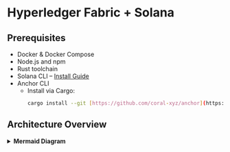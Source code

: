 # Hyperledger Fabric + Solana

## Prerequisites

* Docker & Docker Compose
* Node.js and npm
* Rust toolchain
* Solana CLI – [Install Guide](https://docs.solana.com/cli/install-solana)
* Anchor CLI
    * Install via Cargo:
        ```bash
        cargo install --git [https://github.com/coral-xyz/anchor](https://github.com/coral-xyz/anchor) anchor-cli --locked
        ```

## Architecture Overview
<details>
<summary><strong>Mermaid Diagram</strong></summary>

```mermaid
sequenceDiagram
  participant User
  participant API
  participant Solana
  participant Fabric

  User->>Fabric: registerUser(solanaAddress)
  Fabric-->>User: DH Public Key

  User->>API: submitVote(pollId, voteOption)

  API->>Fabric: submitVote()
  Note right of Fabric: Encrypt vote using DH\nshared secret (user, trusted party)
  Fabric-->>API: Encrypted vote ID

  API->>Solana: vote(pollId, option, hlfVoteId)
  Solana-->>API: Confirm transaction

  User->>API: countVotes(pollId)
  API->>Fabric: countVotes()
  Note right of Fabric: Decrypt and tally votes
  Fabric-->>API: {OptionA: 1, OptionB: 1}

  API-->>User: Results
````

\</details\>

## Setup Instructions

### 1. Set up `hlf` CLI (dev-friendly)

Run from the root of the project:

```bash
mkdir -p ./bin
ln -s "$PWD/hlf.sh" ./bin/hlf
export PATH="$PWD/bin:$PATH"
```

You can now use `hlf` instead of `./hlf.sh`.

To persist the path, add `export PATH="$PWD/bin:$PATH"` to your `.bashrc` or `.zshrc`.

### 2. Start Hyperledger Fabric network

```bash
hlf start
```

This will:
  * Start the test network
  * Deploy the chaincode (as-a-service)
  * Output `CHAINCODE_ID` and `CHAINCODE_SERVER_ADDRESS` for development use

### 3. Run the Solana program

```bash
cd solana-program
npm install
anchor build
anchor test
```
